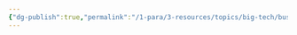 ```yaml
---
{"dg-publish":true,"permalink":"/1-para/3-resources/topics/big-tech/businesses/x-com/","noteIcon":""}
---
```


